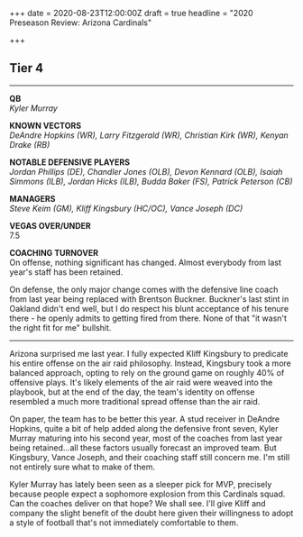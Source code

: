+++
date = 2020-08-23T12:00:00Z
draft = true
headline = "2020 Preseason Review: Arizona Cardinals"

+++
## Tier 4

***

**QB**  
_Kyler Murray_

**KNOWN VECTORS**  
_DeAndre Hopkins (WR), Larry Fitzgerald (WR), Christian Kirk (WR), Kenyan Drake (RB)_  
  
**NOTABLE DEFENSIVE PLAYERS**  
_Jordan Phillips (DE), Chandler Jones (OLB), Devon Kennard (OLB), Isaiah Simmons (ILB), Jordan Hicks (ILB), Budda Baker (FS), Patrick Peterson (CB)_  
  
**MANAGERS**  
_Steve Keim (GM), Kliff Kingsbury (HC/OC), Vance Joseph (DC)_

**VEGAS OVER/UNDER**  
7\.5

**COACHING TURNOVER**  
On offense, nothing significant has changed. Almost everybody from last year's staff has been retained.

On defense, the only major change comes with the defensive line coach from last year being replaced with Brentson Buckner. Buckner's last stint in Oakland didn't end well, but I do respect his blunt acceptance of his tenure there - he openly admits to getting fired from there. None of that "it wasn't the right fit for me" bullshit.

***

Arizona surprised me last year. I fully expected Kliff Kingsbury to predicate his entire offense on the air raid philosophy. Instead, Kingsbury took a more balanced approach, opting to rely on the ground game on roughly 40% of offensive plays. It's likely elements of the air raid were weaved into the playbook, but at the end of the day, the team's identity on offense resembled a much more traditional spread offense than the air raid.

On paper, the team has to be better this year. A stud receiver in DeAndre Hopkins, quite a bit of help added along the defensive front seven, Kyler Murray maturing into his second year, most of the coaches from last year being retained...all these factors usually forecast an improved team. But Kingsbury, Vance Joseph, and their coaching staff still concern me. I'm still not entirely sure what to make of them.

Kyler Murray has lately been seen as a sleeper pick for MVP, precisely because people expect a sophomore explosion from this Cardinals squad. Can the coaches deliver on that hope? We shall see. I'll give Kliff and company the slight benefit of the doubt here given their willingness to adopt a style of football that's not immediately comfortable to them.